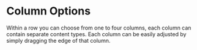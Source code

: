 # Column Options

Within a row you can choose from one to four columns, each column can contain separate content types. 
Each column can be easily adjusted by simply dragging the edge of that column.
